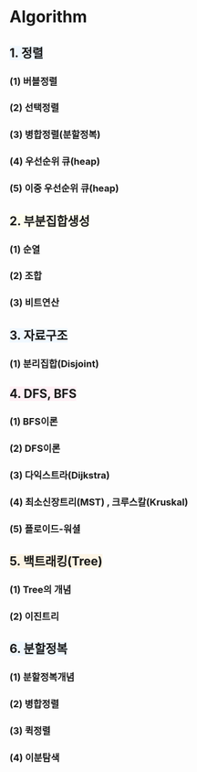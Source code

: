 # Algorithm 

## <span style="background-color: #F0F8FF">1. 정렬</span>

### (1) 버블정렬

### (2) 선택정렬

### (3) 병합정렬(분할정복)

### (4) 우선순위 큐(heap)

### (5) 이중 우선순위 큐(heap)

## <span style="background-color: #FFFFF0">2. 부분집합생성</span>

### (1) 순열 

### (2) 조합

### (3) 비트연산

## <span style="background-color: #F0F8FF">3. 자료구조</span>

### (1) 분리집합(Disjoint)

## <span style="background-color: #FFF0F5">4. DFS, BFS</span>

### (1) BFS이론

### (2) DFS이론

### (3) 다익스트라(Dijkstra)

### (4) 최소신장트리(MST) , 크루스칼(Kruskal)

### (5) 플로이드-워셜

## <span style="background-color: #FDF5E6">5. 백트래킹(Tree)</span>

### (1) Tree의 개념

### (2) 이진트리

## <span style="background-color: #F0F8FF">6. 분할정복</span>

### (1) 분할정복개념

### (2) 병합정렬

### (3) 퀵정렬

### (4) 이분탐색
